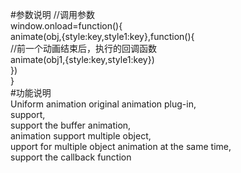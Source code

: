 #参数说明
//调用参数<br>
window.onload=function(){<br>
	 animate(obj,{style:key,style1:key},function(){<br>
		 //前一个动画结束后，执行的回调函数<br>
		  animate(obj1,{style:key,style1:key})<br>
		 })<br>
	}<br>
	#功能说明<br>
	Uniform animation original animation plug-in, <br>
	support,<br>
	support the buffer animation, <br>
	animation support multiple object, <br>
	upport for multiple object animation at the same time,<br> 
	support the callback function<br>
